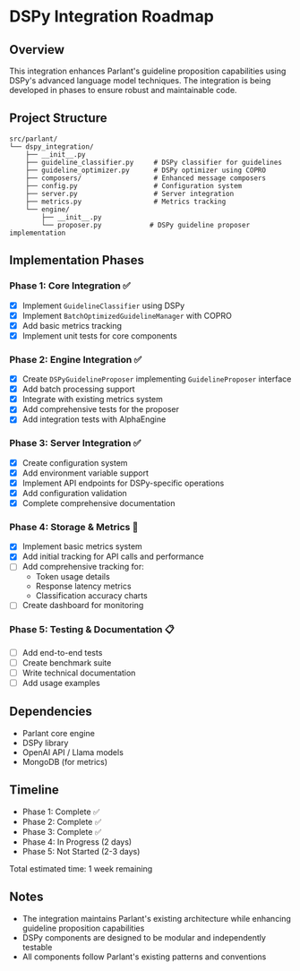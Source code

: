 # DSPy Integration Roadmap

## Overview
This integration enhances Parlant's guideline proposition capabilities using DSPy's advanced language model techniques. The integration is being developed in phases to ensure robust and maintainable code.

## Project Structure
```
src/parlant/
└── dspy_integration/
    ├── __init__.py
    ├── guideline_classifier.py     # DSPy classifier for guidelines
    ├── guideline_optimizer.py      # DSPy optimizer using COPRO
    ├── composers/                  # Enhanced message composers
    ├── config.py                   # Configuration system
    ├── server.py                   # Server integration
    ├── metrics.py                  # Metrics tracking
    └── engine/
        ├── __init__.py
        └── proposer.py            # DSPy guideline proposer implementation
```

## Implementation Phases

### Phase 1: Core Integration ✅
- [x] Implement `GuidelineClassifier` using DSPy
- [x] Implement `BatchOptimizedGuidelineManager` with COPRO
- [x] Add basic metrics tracking
- [x] Implement unit tests for core components

### Phase 2: Engine Integration ✅
- [x] Create `DSPyGuidelineProposer` implementing `GuidelineProposer` interface
- [x] Add batch processing support
- [x] Integrate with existing metrics system
- [x] Add comprehensive tests for the proposer
- [x] Add integration tests with AlphaEngine

### Phase 3: Server Integration ✅
- [x] Create configuration system
- [x] Add environment variable support
- [x] Implement API endpoints for DSPy-specific operations
- [x] Add configuration validation
- [x] Complete comprehensive documentation

### Phase 4: Storage & Metrics 🔄
- [x] Implement basic metrics system
- [x] Add initial tracking for API calls and performance
- [ ] Add comprehensive tracking for:
  - Token usage details
  - Response latency metrics
  - Classification accuracy charts
- [ ] Create dashboard for monitoring

### Phase 5: Testing & Documentation 📋
- [ ] Add end-to-end tests
- [ ] Create benchmark suite
- [ ] Write technical documentation
- [ ] Add usage examples

## Dependencies
- Parlant core engine
- DSPy library
- OpenAI API / Llama models
- MongoDB (for metrics)

## Timeline
- Phase 1: Complete ✅
- Phase 2: Complete ✅
- Phase 3: Complete ✅
- Phase 4: In Progress (2 days)
- Phase 5: Not Started (2-3 days)

Total estimated time: 1 week remaining

## Notes
- The integration maintains Parlant's existing architecture while enhancing guideline proposition capabilities
- DSPy components are designed to be modular and independently testable
- All components follow Parlant's existing patterns and conventions
